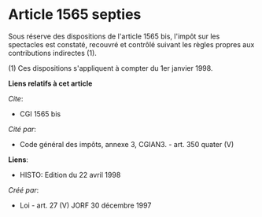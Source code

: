 # Article 1565 septies

Sous réserve des dispositions de l'article 1565 bis, l'impôt sur les spectacles est constaté, recouvré et contrôlé suivant
les règles propres aux contributions indirectes (1).

(1) Ces dispositions s'appliquent à compter du 1er janvier 1998.

**Liens relatifs à cet article**

_Cite_:

  - CGI 1565 bis

_Cité par_:

  - Code général des impôts, annexe 3, CGIAN3. - art. 350 quater (V)

**Liens**:

  - HISTO: Edition du 22 avril 1998

_Créé par_:

  - Loi - art. 27 (V) JORF 30 décembre 1997
